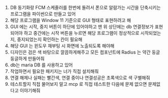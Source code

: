 1. DB 동기화랑 FCM 스케줄러를 한번에 돌려서 폰으로 알람가는 시간을 단축시키는 프로그램을 파이썬으로 만들고 있어
2. 해당 프로그램을 Window 11 기준으로 GUI 형태로 표현하려고 해
3. GUI 에는 시작, 중지 버튼이 하단에 있어야하고 맨 위 상단에는 db 연결정보가 표현되어야 하고 중간에는 시작 버튼을 누르면 해당 프로그램이 정상적으로 시작되었는지, 중지되었는지 확인하는 칸이 필요해
4. 해당 GUI 는 윈도우 재부팅 시 화면에 노출되도록 해야해
5. 디자인은 검은 색 바탕으로 깔끔하게해주고 모든 컴포넌트에 Radius 는 약간 둥글둥글하게 만들어줘
6. db는 maria DB 를 사용하고 있어
7. 작업하면서 필요한 패키지는 너가 직접 설치해줘
8. 연결 해제나 실패는 빨간색, 연결 중이나 연결성공은 초록색으로 색 구별해줘
9. 테스트할지 직접 물어보지 말고 mcp 로 직접 테스트한 다음에 문제 없으면 문제없다고 이야기해줘